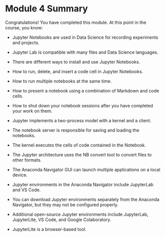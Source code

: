 # Module 4 Summary

Congratulations! You have completed this module. At this point in the course, you know:

- Jupyter Notebooks are used in Data Science for recording experiments and projects.

- Jupyter Lab is compatible with many files and Data Science languages.

- There are different ways to install and use Jupyter Notebooks.

- How to run, delete, and insert a code cell in Jupyter Notebooks.

- How to run multiple notebooks at the same time.

- How to present a notebook using a combination of Markdown and code cells.

- How to shut down your notebook sessions after you have completed your work on them.

- Jupyter implements a two-process model with a kernel and a client.

- The notebook server is responsible for saving and loading the notebooks.

- The kernel executes the cells of code contained in the Notebook. 

- The Jupyter architecture uses the NB convert tool to convert files to other formats.

- The Anaconda Navigator GUI can launch multiple applications on a local device.

- Jupyter environments in the Anaconda Navigator include JupyterLab and VS Code.

- You can download Jupyter environments separately from the Anaconda Navigator, but they may not be configured properly.

- Additional open-source Jupyter environments include JupyterLab, JupyterLite, VS Code, and Google Colaboratory. 

- JupyterLite is a browser-based tool.
